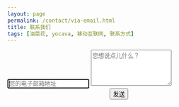 ```yaml
---
layout: page
permalink: /contact/via-email.html
title: 联系我们
tags: [油菜花, yocava, 移动互联网, 联系方式]
---
```


<form action="http://getsimpleform.com/messages?form_api_token=8975fc9b18ad9831fbc7b6d4dc913042" method="post">
  <!-- the redirect_to is optional, the form will redirect to the referrer on submission -->
  <input type="hidden" name="redirect_to" value="http://www.yocava.com/contact/thank-you.html" />
  <!-- all your input fields here.... -->
  <input type="email" name="email" placeholder="您的电子邮箱地址" autofocus required />
  <textarea name="message" rows="5" placeholder="您想说点儿什么？" required></textarea>
  <input class="btn" type="submit" value="发送" style="display: block;margin: 0 auto;"/>
</form>